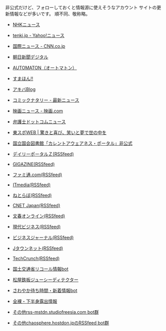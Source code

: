 非公式だけど、フォローしておくと情報源に使えそうなアカウント
サイトの更新情報などが多いです。
順不同、敬称略。

* [NHKニュース](https://phalanstere.social/@nhk)
* [tenki.jp - Yahoo!ニュース](https://rss-mstdn.studiofreesia.com/@news_yahoo_media_tenki)
* [国際ニュース - CNN.co.jp](https://rss-mstdn.studiofreesia.com/@cnn)
* [朝日新聞デジタル](https://rss-mstdn.studiofreesia.com/@asahi)
* [AUTOMATON（オートマトン）](https://mstdn.jp/@AUTOMATONJapan)
* [すまほん!!](https://misskey.io/@smhn)
* [アキバBlog](https://misskey.io/@akibablog)
* [コミックナタリー - 最新ニュース](https://rss-mstdn.studiofreesia.com/@natalie_mu_comic)
* [映画ニュース - 映画.com](https://rss-mstdn.studiofreesia.com/@eiga_news)
* [弁護士ドットコムニュース](https://rss-mstdn.studiofreesia.com/@bengo4_topics)
* [東スポWEB | 驚きと喜び、笑いと夢で世の中を](https://rss-mstdn.studiofreesia.com/@tokyosports)
* [国立国会図書館「カレントアウェアネス・ポータル」非公式](https://social.metadata.moe/@ndl-current)
* [デイリーポータルＺ(RSSfeed)](https://chaosphere.hostdon.jp/@dpz)
* [GIGAZINE(RSSfeed)](https://chaosphere.hostdon.jp/@gigazine)
* [ファミ通.com(RSSfeed)](https://chaosphere.hostdon.jp/@famitsu)
* [ITmedia(RSSfeed)](https://chaosphere.hostdon.jp/@itmedia)
* [ねとらぼ(RSSfeed)](https://chaosphere.hostdon.jp/@netlab)
* [CNET Japan(RSSfeed)](https://chaosphere.hostdon.jp/@cnet)
* [文春オンライン(RSSfeed)](https://chaosphere.hostdon.jp/@bunshun)
* [現代ビジネス(RSSfeed)](https://chaosphere.hostdon.jp/@gendaibiz)
* [ビジネスジャーナル(RSSfeed)](https://chaosphere.hostdon.jp/@bizjournal)
* [Jタウンネット(RSSfeed)](https://chaosphere.hostdon.jp/@jtownnet)
* [TechCrunch(RSSfeed)](https://chaosphere.hostdon.jp/@techcrunch)
* [国土交通省リコール情報bot](https://xxx.azyobuzi.net/users/recallbot)
* [松屋鉄板ジューシーディテクター](https://social.mikutter.hachune.net/@matsuya_juicy_detector)
* [さわやか待ち時間・新着情報bot](https://misskey.io/@sawayakawaiting)
* [全裸・下半身露出情報](https://oransns.com/@fushinsha)

* [その他rss-mstdn.studiofreesia.com bot群](https://notestock.osa-p.net/profile.html?q=%40rss-mstdn.studiofreesia.com+rss&bot=1)
* [その他chaosphere.hostdon.jpのRSSfeed bot群](https://notestock.osa-p.net/profile.html?q=%40chaosphere.hostdon.jp+RSSfeed&bot=1)
